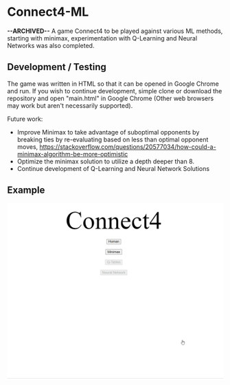 # Connect4-ML

**--ARCHIVED--**
 A game Connect4 to be played against various ML methods, starting with minimax, experimentation with Q-Learning and Neural Networks was also completed.

## Development / Testing

The game was written in HTML so that it can be opened in Google Chrome and run. If you wish to continue development, simple clone or download the repository and open "main.html" in Google Chrome (Other web browsers may work but aren't necessarily supported).

Future work: 
- Improve Minimax to take advantage of suboptimal opponents by breaking ties by re-evaluating based on less than optimal opponent moves,
https://stackoverflow.com/questions/20577034/how-could-a-minimax-algorithm-be-more-optimistic
- Optimize the minimax solution to utilize a depth deeper than 8.
- Continue development of Q-Learning and Neural Network Solutions

## Example

![alt text](Connect4Demo.gif "Demonstration of Connect4-ML (GIF)")
